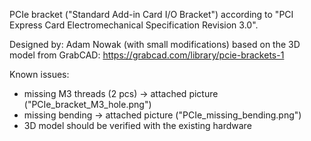 PCIe bracket ("Standard Add-in Card I/O Bracket") according to "PCI Express Card Electromechanical Specification Revision 3.0".

Designed by: Adam Nowak (with small modifications) based on the 3D model from GrabCAD: https://grabcad.com/library/pcie-brackets-1

Known issues:
- missing M3 threads (2 pcs) -> attached picture ("PCIe_bracket_M3_hole.png")
- missing bending -> attached picture ("PCIe_missing_bending.png")
- 3D model should be verified with the existing hardware
